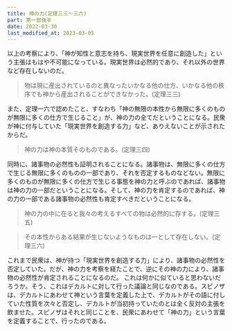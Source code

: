 ```yaml
---
title: 神の力(定理三三～三六)
part: 第一部後半
date: 2022-03-30
last_modified_at: 2023-03-05
---
```


以上の考察により、「神が知性と意志を持ち、現実世界を任意に創造した」という主張はもはや不可能になっている。現実世界は必然的であり、それ以外の世界など存在しないのだ。

>物は現に産出されているのと異なったいかなる他の仕方、いかなる他の秩序でも神から産出されることができなかった。(定理三三)

また、定理一六で認めたこと、すなわち「神の無限の本性から無限に多くのものが無限に多くの仕方で生じること」が、神の力の全てだということになる。民衆が神に付与していた「現実世界を創造する力」など、ありえないことが示されたからだ。

>神の力は神の本質そのものである。(定理三四)

同時に、諸事物の必然性も証明されることになる。諸事物は、無限に多くの仕方で生じる無限に多くのものの一部であり、それを否定するものなどない。無限に多くのものが無限に多くの仕方で生じる事態を神の力と呼ぶのであれば、諸事物は神の力の一部だということになる。そして、神の力を肯定するのであれば、神の力の一部である諸事物の必然性も肯定すべきだということになる。

>神の力の中に在ると我々の考えるすべての物は必然的に存する。(定理三五)

>その本性からある結果が生じないようなものは一として存在しない。(定理三六)

これまで民衆は、神が持つ「現実世界を創造する力」により、諸事物の必然性を否定していた。だが、神の力を考察を経たことで、逆にその神の力により、諸事物の必然性が肯定されることになるのだ。
これは何かに似ていると思わないだろうか。そう、これはデカルトに対して行った議論と同じなのである。スピノザは、デカルトにあわせて神という言葉を定義した上で、デカルトがその語に付していた性質を次々と否定し、デカルトが当初持っていたのとは全く反対の主張を飲ませた。スピノザはそれと同じことを、民衆にあわせて「神の力」という言葉を定義することで、行ったのである。
